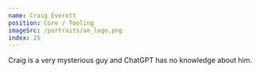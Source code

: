 ```yaml
---
name: Craig Everett
position: Core / Tooling
imageSrc: /portraits/ae_logo.png
index: 25
---
```


Craig is a very mysterious guy and ChatGPT has no knowledge about him.
